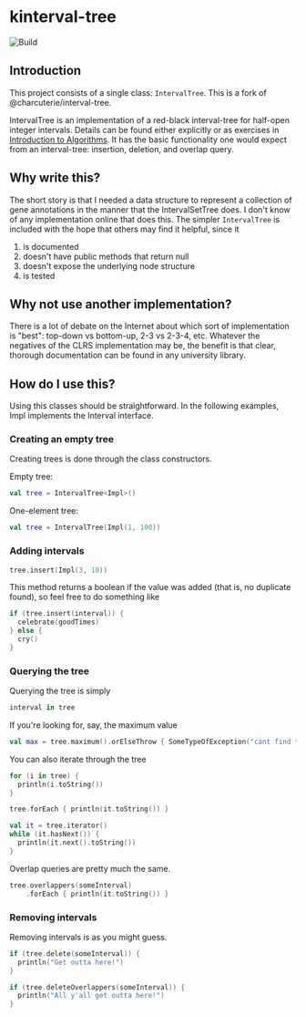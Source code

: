 # kinterval-tree

![Build](https://github.com/Nava2/kinterval-tree/actions/workflows/gradle-check-pristine.yml/badge.svg)

## Introduction

This project consists of a single class: `IntervalTree`. This is a fork of @charcuterie/interval-tree.

IntervalTree is an implementation of a red-black interval-tree for half-open
integer intervals. Details can be found either explicitly or as exercises in
[Introduction to Algorithms](https://mitpress.mit.edu/books/introduction-algorithms).
It has the basic functionality one would expect from an interval-tree:
insertion, deletion, and overlap query.

## Why write this?

The short story is that I needed a data structure to represent a collection of
gene annotations in the manner that the IntervalSetTree does. I don't know of
any implementation online that does this. The simpler `IntervalTree` is included
with the hope that others may find it helpful, since it

1. is documented
2. doesn't have public methods that return null
3. doesn't expose the underlying node structure
4. is tested

## Why not use another implementation?

There is a lot of debate on the Internet about which sort of implementation is
"best": top-down vs bottom-up, 2-3 vs 2-3-4, etc. Whatever the negatives of the
CLRS implementation may be, the benefit is that clear, thorough documentation
can be found in any university library.

## How do I use this?

Using this classes should be straightforward. In the following examples, Impl
implements the Interval interface.

### Creating an empty tree

Creating trees is done through the class constructors.

Empty tree:

```kotlin
val tree = IntervalTree<Impl>()
```

One-element tree:

```kotlin
val tree = IntervalTree(Impl(1, 100))
```

### Adding intervals

```kotlin
tree.insert(Impl(3, 10))
```

This method returns a boolean if the value was added (that is, no duplicate
found), so feel free to do something like

```kotlin
if (tree.insert(interval)) {
  celebrate(goodTimes)
} else {
  cry()
}
```

### Querying the tree

Querying the tree is simply

```kotlin
interval in tree
```

If you're looking for, say, the maximum value

```kotlin
val max = tree.maximum().orElseThrow { SomeTypeOfException("cant find the max!") }
```

You can also iterate through the tree

```kotlin
for (i in tree) {
  println(i.toString())
}
```

```kotlin
tree.forEach { println(it.toString()) }
```

```kotlin
val it = tree.iterator()
while (it.hasNext()) {
  println(it.next().toString())
}
```

Overlap queries are pretty much the same.

```kotlin
tree.overlappers(someInterval)
    .forEach { println(it.toString()) }
```

### Removing intervals

Removing intervals is as you might guess.

```kotlin
if (tree.delete(someInterval)) {
  println("Get outta here!")
}
```

```kotlin
if (tree.deleteOverlappers(someInterval)) {
  println("All y'all get outta here!")
}
```
